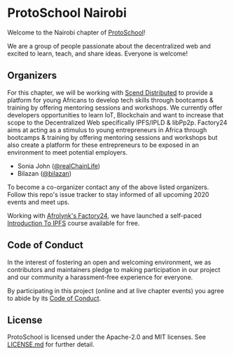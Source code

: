 # ProtoSchool Nairobi

Welcome to the Nairobi chapter of [ProtoSchool](https://proto.school)!

We are a group of people passionate about the decentralized web and excited to learn, teach, and share ideas. Everyone is welcome!

## Organizers

For this chapter, we will be working with [Scend Distributed]() to provide a platform for young Africans to develop tech skills through bootcamps & training by offering mentoring sessions and workshops. We currently offer developers opportunities to learn IoT, Blockchain and want to increase that scope to the Decentralized Web specifically IPFS/IPLD & libPp2p. Factory24 aims at acting as a stimulus to young entrepreneurs in Africa through bootcamps & training by offering mentoring sessions and workshops but also create a platform for these entrepreneurs to be exposed in an environment to meet potential employers.

* Sonia John ([@realChainLife](https://github.com/realChainLife))
* Bilazan ([@bilazan](https://github.com/bilazan))

To become a co-organizer contact any of the above listed organizers. Follow this repo's issue tracker to stay informed of all upcoming 2020 events and meet ups.  

Working with [Afrolynk's Factory24](https://factory24.org), we have launched a self-paced [Introduction To IPFS](https://factory24.org/course/interplanetary-file-system-ipfs-course-2/) course available for free. 

## Code of Conduct

In the interest of fostering an open and welcoming environment, we as contributors and maintainers pledge to making participation in our project and our community a harassment-free experience for everyone.

By participating in this project (online and at live chapter events) you agree to abide by its [Code of Conduct](./CODE_OF_CONDUCT.md).

## License

ProtoSchool is licensed under the Apache-2.0 and MIT licenses. See [LICENSE.md](https://github.com/protoschool/nairobi/blob/master/LICENSE.md) for further detail.
